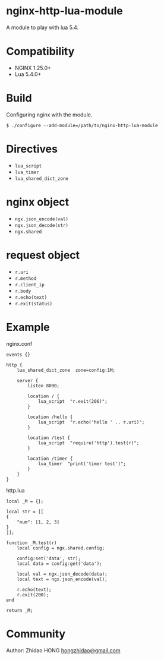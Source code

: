 # nginx-http-lua-module
A module to play with lua 5.4.

Compatibility
=============

- NGINX 1.25.0+
- Lua 5.4.0+

Build
=====

Configuring nginx with the module.

    $ ./configure --add-module=/path/to/nginx-http-lua-module
    
Directives
==========

- ``lua_script``
- ``lua_timer``
- ``lua_shared_dict_zone``

nginx object
====
- ``ngx.json_encode(val)``
- ``ngx.json_decode(str)``
- ``ngx.shared``

request object
====
- ``r.uri``
- ``r.method``
- ``r.client_ip``
- ``r.body``
- ``r.echo(text)``
- ``r.exit(status)``


Example
=======

nginx.conf
```
events {}

http {
    lua_shared_dict_zone  zone=config:1M;

    server {
        listen 8000;

        location / {
            lua_script  "r.exit(206)";
        }

        location /hello {
            lua_script  "r.echo('hello ' .. r.uri)";
        }

        location /test {
            lua_script  "require('http').test(r)";
        }

        location /timer {
            lua_timer  "print('timer test')";
        }
    }
}
```

http.lua
```
local _M = {};

local str = [[
{
    "num": [1, 2, 3]
}
]];

function _M.test(r)
    local config = ngx.shared.config;

    config:set('data', str);
    local data = config:get('data');

    local val = ngx.json_decode(data);
    local text = ngx.json_encode(val);

    r.echo(text);
    r.exit(200);
end

return _M;
```

Community
=========
Author: Zhidao HONG <hongzhidao@gmail.com>
